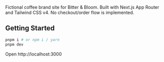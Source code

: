 Fictional coffee brand site for Bitter & Bloom. Built with Next.js App Router and Tailwind CSS v4. No checkout/order flow is implemented.

## Getting Started

```bash
pnpm i # or npm i / yarn
pnpm dev
```

Open http://localhost:3000
